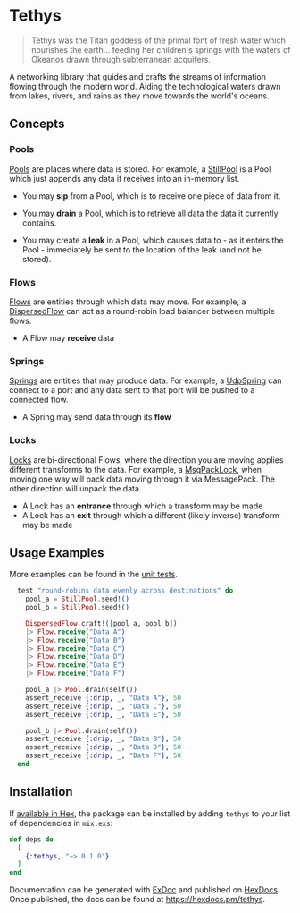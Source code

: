 # Tethys

> Tethys was the Titan goddess of the primal font of fresh water which nourishes the earth... feeding her children's springs with the waters of Okeanos drawn through subterranean acquifers.

A networking library that guides and crafts the streams of information flowing through the modern world. Aiding the technological waters drawn from lakes, rivers, and rains as they move towards the world's oceans.

## Concepts

### Pools

[Pools](lib/tethys/pool.ex) are places where data is stored. For example, a [StillPool](lib/tethys/pools/still_pool.ex) is a Pool which just appends any data it receives into an in-memory list.

- You may **sip** from a Pool, which is to receive one piece of data from it.

- You may **drain** a Pool, which is to retrieve all data the data it currently contains.

- You may create a **leak** in a Pool, which causes data to - as it enters the Pool - immediately be sent to the location of the leak (and not be stored).

### Flows

[Flows](lib/tethys/flow.ex) are entities through which data may move. For example, a [DispersedFlow](lib/tethys/flows/dispersed_flow.ex) can act as a round-robin load balancer between multiple flows.

- A Flow may **receive** data

### Springs

[Springs](lib/tethys/spring.ex) are entities that may produce data. For example, a [UdpSpring](lib/tethys/springs/udp_spring.ex) can connect to a port and any data sent to that port will be pushed to a connected flow.

- A Spring may send data through its **flow**

### Locks

[Locks](lib/tethys/lock.ex) are bi-directional Flows, where the direction you are moving applies different transforms to the data. For example, a [MsgPackLock](lib/tethys/locks/msg_pack_lock.ex), when moving one way will pack data moving through it via MessagePack. The other direction will unpack the data.

- A Lock has an **entrance** through which a transform may be made
- A Lock has an **exit** through which a different (likely inverse) transform may be made

## Usage Examples

More examples can be found in the [unit tests](test).

```elixir
  test "round-robins data evenly across destinations" do
    pool_a = StillPool.seed!()
    pool_b = StillPool.seed!()

    DispersedFlow.craft!([pool_a, pool_b])
    |> Flow.receive("Data A")
    |> Flow.receive("Data B")
    |> Flow.receive("Data C")
    |> Flow.receive("Data D")
    |> Flow.receive("Data E")
    |> Flow.receive("Data F")

    pool_a |> Pool.drain(self())
    assert_receive {:drip, _, "Data A"}, 50
    assert_receive {:drip, _, "Data C"}, 50
    assert_receive {:drip, _, "Data E"}, 50

    pool_b |> Pool.drain(self())
    assert_receive {:drip, _, "Data B"}, 50
    assert_receive {:drip, _, "Data D"}, 50
    assert_receive {:drip, _, "Data F"}, 50
  end
```

## Installation

If [available in Hex](https://hex.pm/docs/publish), the package can be installed
by adding `tethys` to your list of dependencies in `mix.exs`:

```elixir
def deps do
  [
    {:tethys, "~> 0.1.0"}
  ]
end
```

Documentation can be generated with [ExDoc](https://github.com/elixir-lang/ex_doc)
and published on [HexDocs](https://hexdocs.pm). Once published, the docs can
be found at <https://hexdocs.pm/tethys>.

